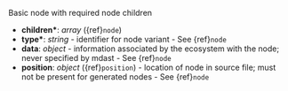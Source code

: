 Basic node with required node children

- __children*__: _array_ ({ref}`node`) 
- __type*__: _string_ - identifier for node variant - See {ref}`node`
- __data__: _object_ - information associated by the ecosystem with the node; never specified by mdast - See {ref}`node`
- __position__: _object_ ({ref}`position`) - location of node in source file; must not be present for generated nodes - See {ref}`node`
